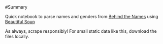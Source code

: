 #Summary

Quick notebook to parse names and genders from [Behind the Names](http://www.behindthename.com/names/usage/indian) using [Beautiful Soup](http://www.crummy.com/software/BeautifulSoup/bs4/doc/)

As always, scrape responsibly! For small static data like this, download the files locally.
